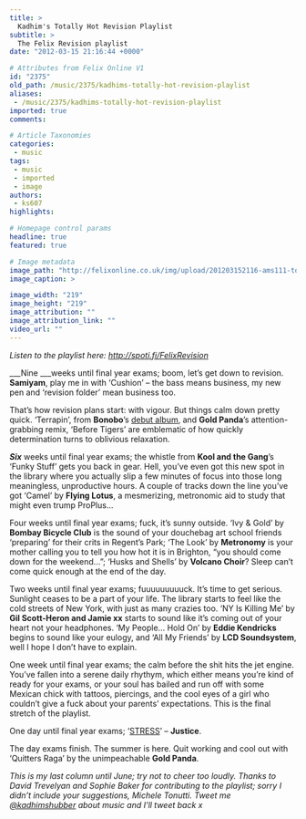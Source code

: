 ```yaml
---
title: >
  Kadhim's Totally Hot Revision Playlist
subtitle: >
  The Felix Revision playlist
date: "2012-03-15 21:16:44 +0000"

# Attributes from Felix Online V1
id: "2375"
old_path: /music/2375/kadhims-totally-hot-revision-playlist
aliases:
 - /music/2375/kadhims-totally-hot-revision-playlist
imported: true
comments:

# Article Taxonomies
categories:
 - music
tags:
 - music
 - imported
 - image
authors:
 - ks607
highlights:

# Homepage control params
headline: true
featured: true

# Image metadata
image_path: "http://felixonline.co.uk/img/upload/201203152116-ams111-totallyhot.jpg"
image_caption: >

image_width: "219"
image_height: "219"
image_attribution: ""
image_attribution_link: ""
video_url: ""
---
```


_Listen to the playlist here: <http://spoti.fi/FelixRevision>_

___Nine ___weeks until final year exams; boom, let’s get down to revision. __Samiyam__, play me in with ‘Cushion’ – the bass means business, my new pen and ‘revision folder’ mean business too.

That’s how revision plans start: with vigour. But things calm down pretty quick. ‘Terrapin’, from __Bonobo__’s [debut album](http://open.spotify.com/album/0btkzKtvZdG8EKthqS3iuX), and __Gold Panda__’s attention-grabbing remix, ‘Before Tigers’ are emblematic of how quickly determination turns to oblivious relaxation.

___Six___ weeks until final year exams; the whistle from __Kool and the Gang__’s ‘Funky Stuff’ gets you back in gear. Hell, you’ve even got this new spot in the library where you actually slip a few minutes of focus into those long meaningless, unproductive hours. A couple of tracks down the line you’ve got ‘Camel’ by __Flying Lotus__, a mesmerizing, metronomic aid to study that might even trump ProPlus...

Four weeks until final year exams; fuck, it’s sunny outside. ‘Ivy & Gold’ by __Bombay Bicycle Club__ is the sound of your douchebag art school friends ‘preparing’ for their crits in Regent’s Park; ‘The Look’ by __Metronomy__ is your mother calling you to tell you how hot it is in Brighton, “you should come down for the weekend...”; ‘Husks and Shells’ by __Volcano Choir__? Sleep can’t come quick enough at the end of the day.

Two weeks until final year exams; fuuuuuuuuuck. It’s time to get serious. Sunlight ceases to be a part of your life. The library starts to feel like the cold streets of New York, with just as many crazies too. ‘NY Is Killing Me’ by __Gil Scott-Heron and Jamie xx__ starts to sound like it’s coming out of your heart not your headphones. ‘My People... Hold On’ by __Eddie Kendricks__ begins to sound like your eulogy, and ‘All My Friends’ by __LCD Soundsystem__, well I hope I don’t have to explain.

One week until final year exams; the calm before the shit hits the jet engine. You’ve fallen into a serene daily rhythym, which either means you’re kind of ready for your exams, or your soul has bailed and run off with some Mexican chick with tattoos, piercings, and the cool eyes of a girl who couldn’t give a fuck about your parents’ expectations. This is the final stretch of the playlist.

One day until final year exams; ‘[STRESS](http://www.youtube.com/watch?v=nfjCyXmMZek)’ – __Justice__.

The day exams finish. The summer is here. Quit working and cool out with ‘Quitters Raga’ by the unimpeachable __Gold Panda__.

_This is my last column until June; try not to cheer too loudly. Thanks to David Trevelyan and Sophie Baker for contributing to the playlist; sorry I didn’t include your suggestions, Michele Tonutti. Tweet me [@kadhimshubber](http://twitter.com/kadhimshubber) about music and I’ll tweet back x_
